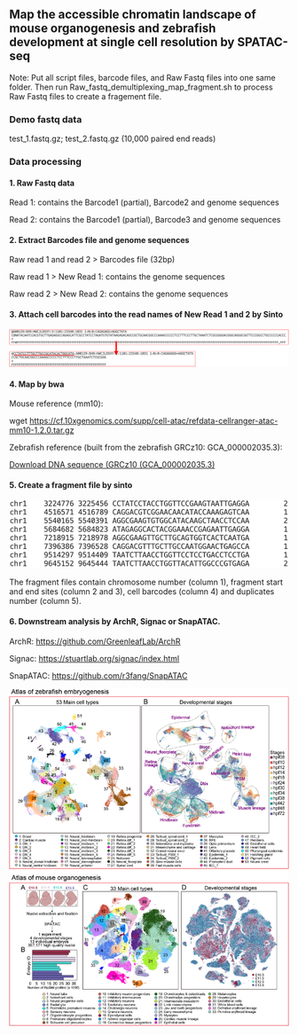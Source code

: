 ## Map the accessible chromatin landscape of mouse organogenesis **and zebrafish development** **at** **single** **cell** **resolution** **by** SPATAC-seq

Note: Put all script files, barcode files, and Raw Fastq files into one same folder. Then run Raw_fastq_demultiplexing_map_fragment.sh to process Raw Fastq files to create a fragement file.

### **Demo** **fastq** **data** 

test_1.fastq.gz; test_2.fastq.gz (10,000 paired end reads)

### Data processing

#### 1. Raw Fastq data

Read 1: contains the Barcode1 (partial), Barcode2 and genome sequences

Read 2: contains the Barcode1 (partial), Barcode3 and genome sequences

#### 2. Extract Barcodes file and genome sequences

Raw read 1 and read 2 > Barcodes file (32bp)

Raw read 1 > New Read 1: contains the genome sequences

Raw read 2 > New Read 2: contains the genome sequences

#### 3. Attach cell barcodes into the read names of New Read 1 and 2 by Sinto

![Image text](https://github.com/Lan-lab/SPATAC-seq/blob/main/SPATAC-seq_in_Mouse_Organogenesis_or_Zebrafish_Development/barcodes%20in%20read%20name.png)



#### 4. Map by bwa

Mouse reference (mm10):

wget https://cf.10xgenomics.com/supp/cell-atac/refdata-cellranger-atac-mm10-1.2.0.tar.gz

Zebrafish reference (built from the zebrafish GRCz10: GCA_000002035.3):

[Download DNA sequence (GRCz10 (GCA_000002035.3)](https://dec2017.archive.ensembl.org/Danio_rerio/Info/Index)

#### 5. Create a fragment file by sinto

![Image text](https://github.com/Lan-lab/SPATAC-seq/blob/main/SPATAC-seq_in_Mouse_Organogenesis_or_Zebrafish_Development/bed%20file.png)

The fragment files contain chromosome number (column 1), fragment start and end sites (column 2 and 3), cell barcodes (column 4) and duplicates number (column 5).

#### 6. Downstream analysis by ArchR, Signac or SnapATAC.

ArchR: https://github.com/GreenleafLab/ArchR

Signac: https://stuartlab.org/signac/index.html 

SnapATAC: https://github.com/r3fang/SnapATAC 





![Image text](https://github.com/Lan-lab/SPATAC-seq/blob/main/SPATAC-seq_in_Mouse_Organogenesis_or_Zebrafish_Development/Atlas%20of%20zebrafish%20embryogenesis%20and%20mouse%20organogenesis.png)